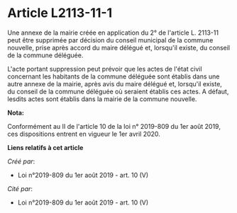 # Article L2113-11-1

Une annexe de la mairie créée en application du 2° de l'article L. 2113-11 peut être supprimée par décision du conseil
municipal de la commune nouvelle, prise après accord du maire délégué et, lorsqu'il existe, du conseil de la commune
déléguée.

L'acte portant suppression peut prévoir que les actes de l'état civil concernant les habitants de la commune déléguée sont
établis dans une autre annexe de la mairie, après avis du maire délégué et, lorsqu'il existe, du conseil de la commune
déléguée où seraient établis ces actes. A défaut, lesdits actes sont établis dans la mairie de la commune nouvelle.

**Nota:**

Conformément au II de l'article 10 de la loi n° 2019-809 du 1er août 2019, ces dispositions entrent en vigueur le 1er avril
2020.

**Liens relatifs à cet article**

_Créé par_:

  - Loi n°2019-809 du 1er août 2019 - art. 10 (V)

_Cité par_:

  - Loi n°2019-809 du 1er août 2019 - art. 10 (V)
